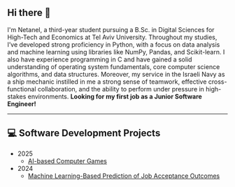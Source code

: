 ## Hi there 👋

<!--
**natanel567/natanel567** is a ✨ _special_ ✨ repository because its `README.md` (this file) appears on your GitHub profile.

Here are some ideas to get you started:

- 🔭 I’m currently working on ...
- 🌱 I’m currently learning ...
- 👯 I’m looking to collaborate on ...
- 🤔 I’m looking for help with ...
- 💬 Ask me about ...
- 📫 How to reach me: ...
- 😄 Pronouns: ...
- ⚡ Fun fact: ...
-->


I'm Netanel, a third-year student pursuing a B.Sc. in Digital Sciences for High-Tech and Economics at Tel Aviv University. 
Throughout my studies, I’ve developed strong proficiency in Python, with a focus on data analysis and machine learning using libraries like NumPy, Pandas, and Scikit-learn. 
I also have experience programming in C and have gained a solid understanding of operating system fundamentals, core computer science algorithms, and data structures.
Moreover, my service in the Israeli Navy as a ship mechanic instilled in me a strong sense of teamwork, effective cross-functional collaboration, and the ability to perform under pressure in high-stakes environments.
**Looking for my first job as a Junior Software Engineer!**

---

## 💻 Software Development Projects


- 2025
  - [AI-based Computer Games](https://github.com/tompashinsky/AI-based-computer-games.git)
- 2024
  - [Machine Learning-Based Prediction of Job Acceptance Outcomes](https://github.com/natanel567/University_Machine_Learning_Project.git)
